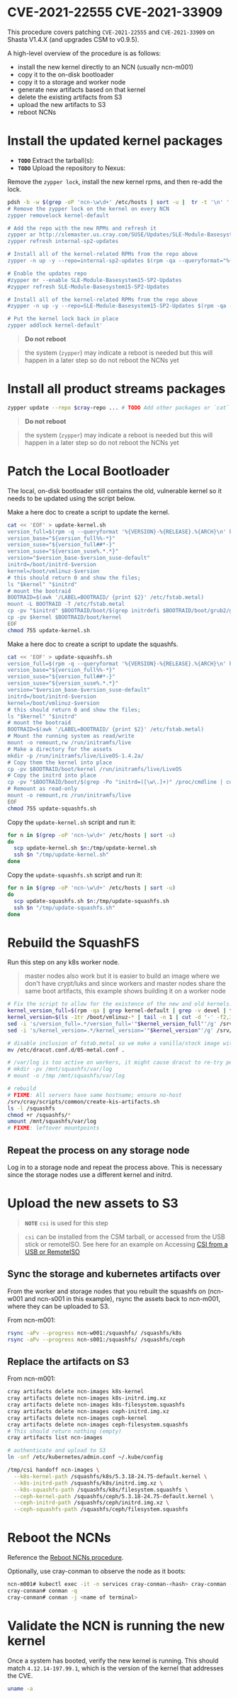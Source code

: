 # CVE-2021-22555 CVE-2021-33909

This procedure covers patching `CVE-2021-22555` and `CVE-2021-33909` on Shasta V1.4.X (and upgrades CSM to v0.9.5).

A high-level overview of the procedure is as follows:

- install the new kernel directly to an NCN (usually ncn-m001)
- copy it to the on-disk bootloader
- copy it to a storage and worker node
- generate new artifacts based on that kernel
- delete the existing artifacts from S3
- upload the new artifacts to S3
- reboot NCNs

# Install the updated kernel packages

- **`TODO`** Extract the tarball(s):
- **`TODO`** Upload the repository to Nexus:

Remove the `zypper lock`, install the new kernel rpms, and then re-add the lock.

```bash
pdsh -b -w $(grep -oP 'ncn-\w\d+' /etc/hosts | sort -u |  tr -t '\n' ',') '
# Remove the zypper lock on the kernel on every NCN
zypper removelock kernel-default

# Add the repo with the new RPMs and refresh it
zypper ar http://slemaster.us.cray.com/SUSE/Updates/SLE-Module-Basesystem/15-SP2/x86_64/update/ internal-sp2-updates
zypper refresh internal-sp2-updates

# Install all of the kernel-related RPMs from the repo above
zypper -n up -y --repo=internal-sp2-updates $(rpm -qa --queryformat="%{NAME}\n" | grep kernel)

# Enable the updates repo
#zypper mr --enable SLE-Module-Basesystem15-SP2-Updates
#zypper refresh SLE-Module-Basesystem15-SP2-Updates

# Install all of the kernel-related RPMs from the repo above
#zypper -n up -y --repo=SLE-Module-Basesystem15-SP2-Updates $(rpm -qa --queryformat="%{NAME}\n" | grep kernel)

# Put the kernel lock back in place
zypper addlock kernel-default'
```
> **Do not reboot**

> the system (`zypper`) may indicate a reboot is needed but this will happen in a later step so do not reboot the NCNs yet

# Install all product streams packages

```bash
zypper update --repo $cray-repo ... # TODO Add other packages or `cat` a list
```

> **Do not reboot**

> the system (`zypper`) may indicate a reboot is needed but this will happen in a later step so do not reboot the NCNs yet

# Patch the Local Bootloader

The local, on-disk bootloader still contains the old, vulnerable kernel so it needs to be updated using the script below.

Make a here doc to create a script to update the kernel.

```bash
cat << 'EOF' > update-kernel.sh
version_full=$(rpm -q --queryformat '%{VERSION}-%{RELEASE}.%{ARCH}\n' kernel-default | tail -n 1)
version_base="${version_full%%-*}"
version_suse="${version_full##*-}"
version_suse="${version_suse%.*.*}"
version="$version_base-$version_suse-default"
initrd=/boot/initrd-$version
kernel=/boot/vmlinuz-$version
# this should return 0 and show the files;
ls "$kernel" "$initrd"
# mount the bootraid
BOOTRAID=$(awk '/LABEL=BOOTRAID/ {print $2}' /etc/fstab.metal)
mount -L BOOTRAID -T /etc/fstab.metal
cp -pv "$initrd" $BOOTRAID/boot/$(grep initrdefi $BOOTRAID/boot/grub2/grub.cfg | awk '{print $2}' | awk -F'/' '{print $NF}')
cp -pv $kernel $BOOTRAID/boot/kernel
EOF
chmod 755 update-kernel.sh
```

Make a here doc to create a script to update the squashfs.

```bash
cat << 'EOF' > update-squashfs.sh
version_full=$(rpm -q --queryformat '%{VERSION}-%{RELEASE}.%{ARCH}\n' kernel-default | tail -n 1)
version_base="${version_full%%-*}"
version_suse="${version_full##*-}"
version_suse="${version_suse%.*.*}"
version="$version_base-$version_suse-default"
initrd=/boot/initrd-$version
kernel=/boot/vmlinuz-$version
# this should return 0 and show the files;
ls "$kernel" "$initrd"
# mount the bootraid
BOOTRAID=$(awk '/LABEL=BOOTRAID/ {print $2}' /etc/fstab.metal)
# Mount the running system as read/write
mount -o remount,rw /run/initramfs/live
# Make a directory for the assets
mkdir -p /run/initramfs/live/LiveOS-1.4.2a/
# Copy them the kernel into place
cp -pv $BOOTRAID/boot/kernel /run/initramfs/live/LiveOS
# Copy the initrd into place
cp -pv "$BOOTRAID/boot/$(grep -Po "initrd=([\w\.]+)" /proc/cmdline | cut -d "=" -f2)" /run/initramfs/live/LiveOS/
# Remount as read-only
mount -o remount,ro /run/initramfs/live
EOF
chmod 755 update-squashfs.sh
```

Copy the `update-kernel.sh` script and run it:

```bash
for n in $(grep -oP 'ncn-\w\d+' /etc/hosts | sort -u)
do
  scp update-kernel.sh $n:/tmp/update-kernel.sh
  ssh $n "/tmp/update-kernel.sh"
done
```

Copy the `update-squashfs.sh` script and run it:

```bash
for n in $(grep -oP 'ncn-\w\d+' /etc/hosts | sort -u)
do
  scp update-squashfs.sh $n:/tmp/update-squashfs.sh
  ssh $n "/tmp/update-squashfs.sh"
done
```

# Rebuild the SquashFS

Run this step on any k8s worker node.

> master nodes also work but it is easier to build an image where we don't have crypt/luks and since workers and master nodes share the same boot artifacts, this example shows building it on a worker node

```bash
# Fix the script to allow for the existence of the new and old kernels.
kernel_version_full=$(rpm -qa | grep kernel-default | grep -v devel | tail -n 1 | cut -f3- -d'-')
kernel_version=$(ls -1tr /boot/vmlinuz-* | tail -n 1 | cut -d '-' -f2,3,4)
sed -i 's/version_full=.*/version_full='"$kernel_version_full"'/g' /srv/cray/scripts/common/create-kis-artifacts.sh
sed -i 's/kernel_version=.*/kernel_version='"$kernel_version"'/g' /srv/cray/scripts/common/create-kis-artifacts.sh

# disable inclusion of fstab.metal so we make a vanilla/stock image without partition concessions.
mv /etc/dracut.conf.d/05-metal.conf .

# /var/log is too active on workers, it might cause dracut to re-try perpetually if it changes size.
# mkdir -pv /mnt/squashfs/var/log
# mount -o /tmp /mnt/squashfs/var/log  

# rebuild
# FIXME: All servers have same hostname; ensure no-host
/srv/cray/scripts/common/create-kis-artifacts.sh
ls -l /squashfs
chmod +r /squashfs/*               
umount /mnt/squashfs/var/log
# FIXME: leftover mountpoints
```

## Repeat the process on any storage node

Log in to a storage node and repeat the process above.  This is necessary since the storage nodes use a different kernel and initrd.

# Upload the new assets to S3

> **`NOTE`** `csi` is used for this step

> `csi` can be installed from the CSM tarball, or accessed from the USB stick or remoteISO. See here for an example on Accessing [CSI from a USB or RemoteISO](../../../../007-CSM-INSTALL-REBOOT.md#accessing-csi-from-a-usb-or-remoteiso)

## Sync the storage and kubernetes artifacts over

From the worker and storage nodes that you rebuilt the squashfs on (ncn-w001 and ncn-s001 in this example), rsync the assets back to ncn-m001, where they can be uploaded to S3.

From ncn-m001:

```bash
rsync -aPv --progress ncn-w001:/squashfs/ /squashfs/k8s
rsync -aPv --progress ncn-s001:/squashfs/ /squashfs/ceph
```

## Replace the artifacts on S3

From ncn-m001:

```bash
cray artifacts delete ncn-images k8s-kernel
cray artifacts delete ncn-images k8s-initrd.img.xz
cray artifacts delete ncn-images k8s-filesystem.squashfs
cray artifacts delete ncn-images ceph-initrd.img.xz
cray artifacts delete ncn-images ceph-kernel
cray artifacts delete ncn-images ceph-filesystem.squashfs
# This should return nothing (empty)
cray artifacts list ncn-images

# authenticate and upload to S3  
ln -snf /etc/kubernetes/admin.conf ~/.kube/config

/tmp/csi handoff ncn-images \
  --k8s-kernel-path /squashfs/k8s/5.3.18-24.75-default.kernel \
  --k8s-initrd-path /squashfs/k8s/initrd.img.xz \
  --k8s-squashfs-path /squashfs/k8s/filesystem.squashfs \
  --ceph-kernel-path /squashfs/ceph/5.3.18-24.75-default.kernel \
  --ceph-initrd-path /squashfs/ceph/initrd.img.xz \
  --ceph-squashfs-path /squashfs/ceph/filesystem.squashfs
```

# Reboot the NCNs

Reference the [Reboot NCNs procedure](../../../../102-NCN-REBOOTING.md).

Optionally, use cray-conman to observe the node as it boots:

```bash
ncn-m001# kubectl exec -it -n services cray-conman-<hash> cray-conman -- /bin/bash
cray-conman# conman -q
cray-conman# conman -j <name of terminal>
```

# Validate the NCN is running the new kernel

Once a system has booted, verify the new kernel is running.  This should match `4.12.14-197.99.1`, which is the version of the kernel that addresses the CVE.

```bash
uname -a
```
